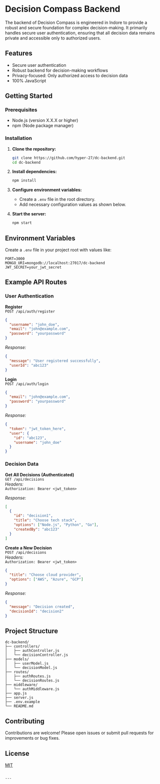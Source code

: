 
# Decision Compass Backend

The backend of Decision Compass is engineered in Indore to provide a robust and secure foundation for complex decision-making. It primarily handles secure user authentication, ensuring that all decision data remains private and accessible only to authorized users.

## Features

- Secure user authentication
- Robust backend for decision-making workflows
- Privacy-focused: Only authorized access to decision data
- 100% JavaScript

## Getting Started

### Prerequisites

- Node.js (version X.X.X or higher)
- npm (Node package manager)

### Installation

1. **Clone the repository:**
    ```bash
    git clone https://github.com/hyper-27/dc-backend.git
    cd dc-backend
    ```

2. **Install dependencies:**
    ```bash
    npm install
    ```

3. **Configure environment variables:**
    - Create a `.env` file in the root directory.
    - Add necessary configuration values as shown below.

4. **Start the server:**
    ```bash
    npm start
    ```

## Environment Variables

Create a `.env` file in your project root with values like:

```env
PORT=3000
MONGO_URI=mongodb://localhost:27017/dc-backend
JWT_SECRET=your_jwt_secret
```

## Example API Routes

### User Authentication

**Register**  
`POST /api/auth/register`
```json
{
  "username": "john_doe",
  "email": "john@example.com",
  "password": "yourpassword"
}
```
_Response:_
```json
{
  "message": "User registered successfully",
  "userId": "abc123"
}
```

**Login**  
`POST /api/auth/login`
```json
{
  "email": "john@example.com",
  "password": "yourpassword"
}
```
_Response:_
```json
{
  "token": "jwt_token_here",
  "user": {
    "id": "abc123",
    "username": "john_doe"
  }
}
```

### Decision Data

**Get All Decisions (Authenticated)**  
`GET /api/decisions`  
_Headers:_  
`Authorization: Bearer <jwt_token>`

_Response:_
```json
[
  {
    "id": "decision1",
    "title": "Choose tech stack",
    "options": ["Node.js", "Python", "Go"],
    "createdBy": "abc123"
  }
]
```

**Create a New Decision**  
`POST /api/decisions`  
_Headers:_  
`Authorization: Bearer <jwt_token>`
```json
{
  "title": "Choose cloud provider",
  "options": ["AWS", "Azure", "GCP"]
}
```
_Response:_
```json
{
  "message": "Decision created",
  "decisionId": "decision2"
}
```

## Project Structure

```
dc-backend/
├── controllers/
│   ├── authController.js
│   └── decisionController.js
├── models/
│   ├── userModel.js
│   └── decisionModel.js
├── routes/
│   ├── authRoutes.js
│   └── decisionRoutes.js
├── middleware/
│   └── authMiddleware.js
├── app.js
├── server.js
├── .env.example
└── README.md
```

## Contributing

Contributions are welcome! Please open issues or submit pull requests for improvements or bug fixes.

## License

[MIT](LICENSE)
```

---
